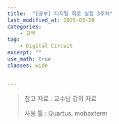 ```yaml
---
title:  "[공부] 디지털 회로 실험 3주차"
last_modified_at: 2025-03-20
categories:
    - 공부
tag: 
    - Digital Circuit
excerpt: ""
use_math: true
classes: wide


---
```



>참고 자료 : 교수님 강의 자료
>
>사용 툴 : Quartus, mobaxterm

